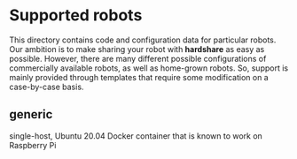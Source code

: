 Supported robots
================

This directory contains code and configuration data for particular robots.  Our
ambition is to make sharing your robot with **hardshare** as easy as possible.
However, there are many different possible configurations of commercially
available robots, as well as home-grown robots. So, support is mainly provided
through templates that require some modification on a case-by-case basis.


generic
-------

single-host, Ubuntu 20.04 Docker container that is known to work on Raspberry Pi
